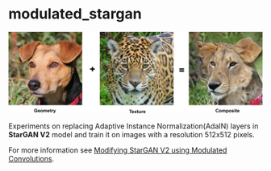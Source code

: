 # modulated_stargan

![logo](data/compose.jpg)

Experiments on replacing Adaptive Instance Normalization(AdaIN) layers in __StarGAN V2__ model and train it on images with a resolution 512x512 pixels.

For more information see [Modifying StarGAN V2 using Modulated Convolutions](https://v-hramchenko.medium.com/modifying-stargan-v2-using-modulated-convolutions-13dc5796cd6e).



